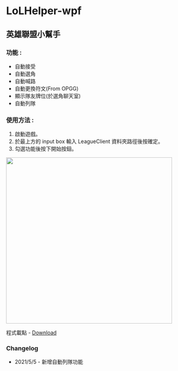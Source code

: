 # LoLHelper-wpf

## 英雄聯盟小幫手
### 功能 :
- 自動接受
- 自動選角
- 自動喊路
- 自動更換符文(From OPGG)
- 顯示隊友牌位(於選角聊天室)
- 自動列隊

### 使用方法 :
1. 啟動遊戲。
1. 於最上方的 input box 輸入 LeagueClient 資料夾路徑後按確定。
1. 勾選功能後按下開始按鈕。

<img src="https://user-images.githubusercontent.com/58894500/123982637-c9282b80-d9f5-11eb-83e1-6d73dfd3f6d8.png" width="450">

程式載點 - [Download](https://reurl.cc/OXob6D)

### Changelog
- 2021/5/5 - 新增自動列隊功能
